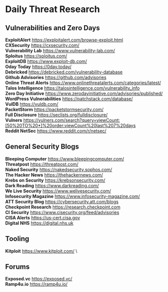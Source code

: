 # Daily Threat Research

## Vulnerabilities and Zero Days
**ExploitAlert** https://exploitalert.com/browse-exploit.html \
**CXSecurity** https://cxsecurity.com/ \
**Vulnerability Lab** https://www.vulnerability-lab.com/ \
**Sploitus** https://sploitus.com/ \
**ExploitDB** https://www.exploit-db.com/ \
**Oday Today** https://0day.today/ \
**Debricked** https://debricked.com/vulnerability-database \
**Github Advisories** https://github.com/advisories \
**Online Threat Alerts** https://www.onlinethreatalerts.com/categories/latest/ \
**Talos Intelligence** https://talosintelligence.com/vulnerability_info \
**Zero Day Initiative** https://www.zerodayinitiative.com/advisories/published/ \
**WordPress Vulnerabilities** https://patchstack.com/database/ \
**VulDB** https://vuldb.com/ \
**PacketStorm** https://packetstormsecurity.com/ \
**Full Disclosure** https://seclists.org/fulldisclosure/ \
**Vulners** https://vulners.com/search?query=viewCount:[50%20TO%20*]%20order:viewCount%20last%207%20days \
**Reddit NetSec** https://www.reddit.com/r/netsec/


## General Security Blogs
**Bleeping Computer** https://www.bleepingcomputer.com/ \
**Threatpost** https://threatpost.com/ \
**Naked Security** https://nakedsecurity.sophos.com/ \
**The Hacker News** https://thehackernews.com/ \
**Krebs on Security** https://krebsonsecurity.com/ \
**Dark Reading** https://www.darkreading.com/ \
**We Live Security** https://www.welivesecurity.com/ \
**Infosecurity Magazine** https://www.infosecurity-magazine.com/ \
**ATT Security Blog** https://cybersecurity.att.com/blogs \
**Checkpoint Research** https://research.checkpoint.com \
**CI Security** https://www.cisecurity.org/feed/advisories \
**CISA Alerts** https://us-cert.cisa.gov \
**Digital NHS** https://digital.nhs.uk 

## Tooling
**Kitploit** https://www.kitploit.com/ \


## Forums
**Exposed.vc** https://exposed.vc/ \
**Ramp4u.io** https://ramp4u.io/
